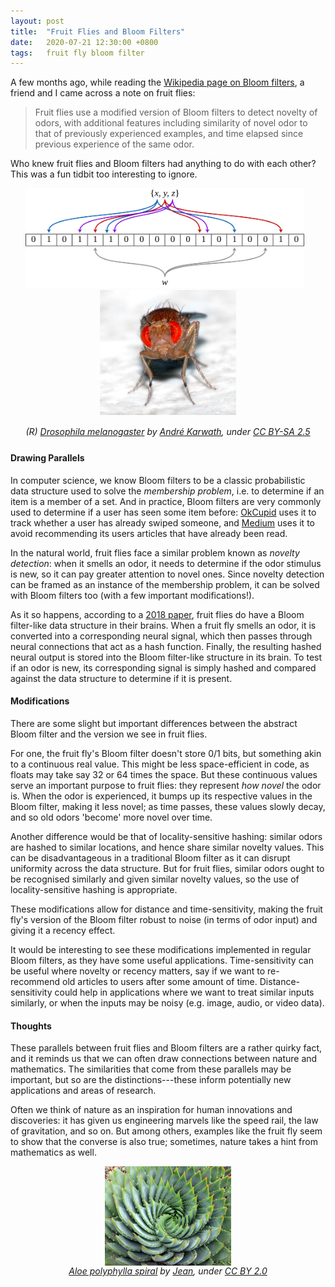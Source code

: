 ```yaml
---
layout: post
title:  "Fruit Flies and Bloom Filters"
date:   2020-07-21 12:30:00 +0800
tags:   fruit fly bloom filter
---
```


A few months ago, while reading the [Wikipedia page on Bloom filters][wikipedia-bloom-filter], a friend and I came across a note on fruit flies:

> Fruit flies use a modified version of Bloom filters to detect novelty of odors, with additional features including similarity of novel odor to that of previously experienced examples, and time elapsed since previous experience of the same odor.

Who knew fruit flies and Bloom filters had anything to do with each other? This was a fun tidbit too interesting to ignore.

<div style="text-align:center; margin-bottom:15px">
  <img src="/assets/images/fruit-fly-bloom-filter/bloom-filter.png" alt="bloom filter data structure" style="display:inline-block; height:160px; margin-right:10px">
  <img src="/assets/images/fruit-fly-bloom-filter/fruit-fly.jpg" alt="fruit fly image" style="display:inline-block; height:200px">
</div>

<div style="text-align:center; font-style:italic; font-size:14px; margin-bottom:25px">
(R) <a href="https://commons.wikimedia.org/wiki/File:Drosophila_melanogaster_-_front_(aka).jpg">Drosophila melanogaster</a> by <a href="https://commons.wikimedia.org/wiki/User:Aka">André Karwath</a>, under <a href="https://creativecommons.org/licenses/by-sa/2.5/">CC BY-SA 2.5</a>
</div>

#### Drawing Parallels

In computer science, we know Bloom filters to be a classic probabilistic data structure used to solve the _membership problem_,
i.e. to determine if an item is a member of a set.
And in practice, Bloom filters are very commonly used to determine if a user has seen some item before:
[OkCupid][okcupid-bloom-filter] uses it to track whether a user has already swiped someone,
and [Medium][medium-bloom-filter] uses it to avoid recommending its users articles that have already been read.

In the natural world, fruit flies face a similar problem known as _novelty detection_:
when it smells an odor, it needs to determine if the odor stimulus is new, so it can pay greater attention to novel ones.
Since novelty detection can be framed as an instance of the membership problem,
it can be solved with Bloom filters too (with a few important modifications!).

As it so happens, according to a [2018 paper][fruit-fly-paper],
fruit flies do have a Bloom filter-like data structure in their brains.
When a fruit fly smells an odor, it is converted into a corresponding neural signal,
which then passes through neural connections that act as a hash function.
Finally, the resulting hashed neural output is stored into the Bloom filter-like structure in its brain.
To test if an odor is new, its corresponding signal is simply hashed and compared against the data structure to determine if it is present.

#### Modifications

There are some slight but important differences between the abstract Bloom filter and the version we see in fruit flies.

For one, the fruit fly's Bloom filter doesn't store 0/1 bits, but something akin to a continuous real value.
This might be less space-efficient in code, as floats may take say 32 or 64 times the space.
But these continuous values serve an important purpose to fruit flies: they represent _how novel_ the odor is.
When the odor is experienced, it bumps up its respective values in the Bloom filter, making it less novel;
as time passes, these values slowly decay, and so old odors 'become' more novel over time.

Another difference would be that of locality-sensitive hashing:
similar odors are hashed to similar locations, and hence share similar novelty values.
This can be disadvantageous in a traditional Bloom filter as it can disrupt uniformity across the data structure.
But for fruit flies, similar odors ought to be recognised similarly and given similar novelty values,
so the use of locality-sensitive hashing is appropriate.

These modifications allow for distance and time-sensitivity, making the fruit fly's version of
the Bloom filter robust to noise (in terms of odor input) and giving it a recency effect.

It would be interesting to see these modifications implemented in regular Bloom filters, as they have some useful applications.
Time-sensitivity can be useful where novelty or recency matters, say if
we want to re-recommend old articles to users after some amount of time.
Distance-sensitivity could help in applications where we want to treat similar inputs similarly,
or when the inputs may be noisy (e.g. image, audio, or video data).

#### Thoughts

These parallels between fruit flies and Bloom filters are a rather quirky fact,
and it reminds us that we can often draw connections between nature and mathematics.
The similarities that come from these parallels may be important,
but so are the distinctions---these inform potentially new applications and areas of research.

Often we think of nature as an inspiration for human innovations and discoveries:
it has given us engineering marvels like the speed rail, the law of gravitation, and so on.
But among others, examples like the fruit fly seem to show that the converse is also true;
sometimes, nature takes a hint from mathematics as well.

<img src="/assets/images/fruit-fly-bloom-filter/aloe-spiral.jpg" alt="aloe spiral" style="display:block; width:40%; margin-left:auto; margin-right:auto"/>

<div style="text-align:center; font-style:italic; font-size:14px">
<a href="https://www.flickr.com/photos/7326810@N08/1636684209">Aloe polyphylla spiral</a> by <a href="https://www.flickr.com/photos/7326810@N08/">Jean</a>, under <a href="https://creativecommons.org/licenses/by/2.0/">CC BY 2.0</a>
</div>

[medium-bloom-filter]: https://blog.medium.com/what-are-bloom-filters-1ec2a50c68ff
[okcupid-bloom-filter]: https://tech.okcupid.com/swiping-right-on-bloom-filters/
[wikipedia-bloom-filter]: https://en.wikipedia.org/wiki/Bloom_filter
[fruit-fly-paper]: https://www.ncbi.nlm.nih.gov/pmc/articles/PMC6304992/
[locality-sensitive-bloom-filter-paper]: https://ieeexplore.ieee.org/abstract/document/5928322
